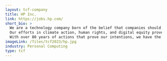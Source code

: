 ```yaml
---
layout: tcf-company
title: HP Inc.
link: https://jobs.hp.com/
short_bio: >
  We are a technology company born of the belief that companies should do more than just make a profit. They should make the world a better place.<br/><br/>
  Our efforts in climate action, human rights, and digital equity prove that we are doing everything in our power to make it so.<br/><br/>
  With over 80 years of actions that prove our intentions, we have the confidence to envision a world where innovation drives extraordinary contributions to humanity.
imageLink: /files/tcf2023/hp.jpg
industry: Personal Computing
type: tcf
---
```

